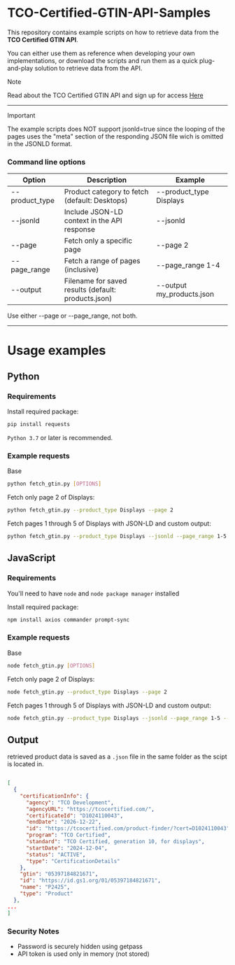 # TCO-Certified-GTIN-API-Samples
This repository contains example scripts on how to retrieve data from the **TCO Certified GTIN API**.

You can either use them as reference when developing your own implementations, or download the scripts and run them as a quick plug-and-play solution to retrieve data from the API. 



> [!NOTE]
> Read about the TCO Certified GTIN API and sign up for access [Here](https://industry.tcocertified.com/gtin-api/)


---

> [!IMPORTANT]
The example scripts does NOT support jsonld=true since the looping of the pages uses the "meta" section of the responding JSON file wich is omitted in the JSONLD format.

### Command line options

| Option	        |Description	                                        |Example                     |
|-----------------|-----------------------------------------------------|----------------------------|
| --product_type	| Product category to fetch (default: Desktops)       	| --product_type Displays    |
| --jsonld	      | Include JSON-LD context in the API response	        | --jsonld                   |
| --page	        | Fetch only a specific page	                         | --page 2                   |
| --page_range	  | Fetch a range of pages (inclusive)	                 | --page_range 1-4           |
| --output	      | Filename for saved results (default: products.json)	| --output my_products.json  |


Use either --page or --page_range, not both.

---
# Usage examples

## Python

### Requirements

Install required package:
```bash
pip install requests
```
`Python 3.7` or later is recommended.

### Example requests

Base
```bash
python fetch_gtin.py [OPTIONS]
```

Fetch only page 2 of Displays:
```bash
python fetch_gtin.py --product_type Displays --page 2
```

Fetch pages 1 through 5 of Displays with JSON-LD and custom output:
```bash
python fetch_gtin.py --product_type Displays --jsonld --page_range 1-5 --output displays.json
```
## JavaScript

### Requirements

You'll need to have `node` and `node package manager` installed


Install required package:
```bash
npm install axios commander prompt-sync
```

### Example requests

Base
```bash
node fetch_gtin.py [OPTIONS]
```

Fetch only page 2 of Displays:
```bash
node fetch_gtin.py --product_type Displays --page 2
```

Fetch pages 1 through 5 of Displays with JSON-LD and custom output:
```bash
node fetch_gtin.py --product_type Displays --jsonld --page_range 1-5 --output displays.json
```

## Output
retrieved product data is saved as a `.json` file in the same folder as the scipt is located in. 

```json

[
  {
    "certificationInfo": {
      "agency": "TCO Development",
      "agencyURL": "https://tcocertified.com/",
      "certificateId": "D1024110043",
      "endDate": "2026-12-22",
      "id": "https://tcocertified.com/product-finder/?cert=D1024110043",
      "program": "TCO Certified",
      "standard": "TCO Certified, generation 10, for displays",
      "startDate": "2024-12-04",
      "status": "ACTIVE",
      "type": "CertificationDetails"
    },
    "gtin": "05397184821671",
    "id": "https://id.gs1.org/01/05397184821671",
    "name": "P2425",
    "type": "Product"
  },
...
]


```


### Security Notes

* Password is securely hidden using getpass
* API token is used only in memory (not stored)

